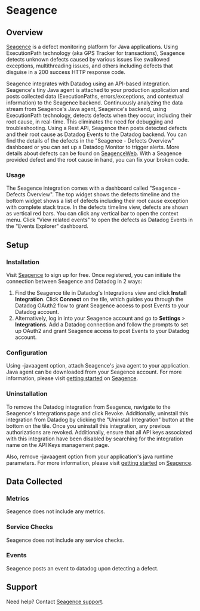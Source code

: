 # Seagence

## Overview

[Seagence][1] is a defect monitoring platform for Java applications. Using ExecutionPath technology (aka GPS Tracker for transactions), Seagence detects unknown defects caused by various issues like swallowed exceptions, multithreading issues, and others including defects that disguise in a 200 success HTTP response code.

Seagence integrates with Datadog using an API-based integration. Seagence's tiny Java agent is attached to your production application and posts collected data (ExecutionPaths, errors/exceptions, and contextual information) to the Seagence backend. Continuously analyzing the data stream from Seagence's Java agent, Seagence's backend, using ExecutionPath technology, detects defects when they occur, including their root cause, in real-time. This eliminates the need for debugging and troubleshooting. Using a Rest API, Seagence then posts detected defects and their root cause as Datadog Events to the Datadog backend. You can find the details of the defects in the "Seagence - Defects Overview" dashboard or you can set up a Datadog Monitor to trigger alerts. More details about defects can be found on [SeagenceWeb][2]. With a Seagence provided defect and the root cause in hand, you can fix your broken code.

### Usage

The Seagence integration comes with a dashboard called "Seagence - Defects Overview". The top widget shows the defects timeline and the bottom widget shows a list of defects including their root cause exception with complete stack trace. In the defects timeline view, defects are shown as vertical red bars. You can click any vertical bar to open the context menu. Click "View related events" to open the defects as Datadog Events in the "Events Explorer" dashboard.

## Setup

### Installation

Visit [Seagence][1] to sign up for free. Once registered, you can initiate the connection between Seagence and Datadog in 2 ways:
1. Find the Seagence tile in Datadog's Integrations view and click **Install Integration**. Click **Connect** on the tile, which guides you through the Datadog OAuth2 flow to grant Seagence access to post Events to your Datadog account.
2. Alternatively, log in into your Seagence account and go to **Settings** > **Integrations**. Add a Datadog connection and follow the prompts to set up OAuth2 and grant Seagence access to post Events to your Datadog account.

### Configuration
Using -javaagent option, attach Seagence's java agent to your application. Java agent can be downloaded from your Seagence account. For more information, please visit [getting started][3] on [Seagence][1].

### Uninstallation
To remove the Datadog integration from Seagence, navigate to the Seagence's Integrations page and click Revoke. Additionally, uninstall this integration from Datadog by clicking the "Uninstall Integration" button at the bottom on the tile. Once you uninstall this integration, any previous authorizations are revoked. Additionally, ensure that all API keys associated with this integration have been disabled by searching for the integration name on the API Keys management page.

Also, remove -javaagent option from your application's java runtime parameters. For more information, please visit [getting started][3] on [Seagence][1].

## Data Collected

### Metrics

Seagence does not include any metrics.

### Service Checks

Seagence does not include any service checks.

### Events

Seagence posts an event to datadog upon detecting a defect.

## Support

Need help? Contact [Seagence support][4].


[1]: https://www.seagence.com
[2]: https://app.seagence.com/SeagenceWeb/
[3]: https://seagence.com/product/getting-started/
[4]: mailto:info@seagence.com
